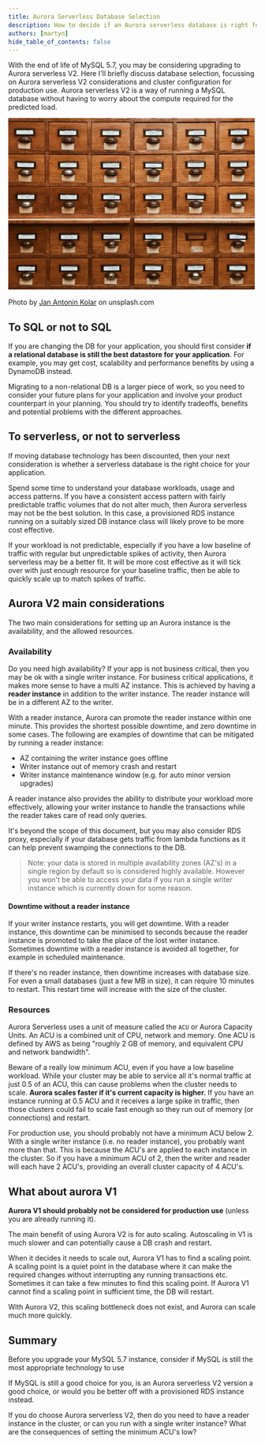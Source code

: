 ```yaml
---
title: Aurora Serverless Database Selection
description: How to decide if an Aurora serverless database is right for you
authors: [martyn]
hide_table_of_contents: false
---
```

With the end of life of MySQL 5.7, you may be considering upgrading to Aurora serverless V2. Here I'll briefly discuss database selection, focussing on Aurora serverless V2 considerations and cluster configuration for production use. Aurora serverless V2 is a way of running a MySQL database without having to worry about the compute required for the predicted load.

![Data Store Image](./jan-antonin-kolar-unsplash.jpg)

Photo by [Jan Antonin Kolar](https://unsplash.com/@jankolar?utm_source=unsplash&utm_medium=referral&utm_content=creditCopyText) on unsplash.com

## To SQL or not to SQL
If you are changing the DB for your application, you should first consider **if a relational database is still the best datastore for your application**. For example, you may get cost, scalability and performance benefits by using a DynamoDB instead.

Migrating to a non-relational DB is a larger piece of work, so you need to consider your future plans for your application and involve your product counterpart in your planning. You should try to identify tradeoffs, benefits and potential problems with the different approaches.

## To serverless, or not to serverless
If moving database technology has been discounted, then your next consideration is whether a serverless database is the right choice for your application.

Spend some time to understand your database workloads, usage and access patterns. If you have a consistent access pattern with fairly predictable traffic volumes that do not alter much, then Aurora serverless may not be the best solution. In this case, a provisioned RDS instance running on a suitably sized DB instance class will likely prove to be more cost effective.

If your workload is not predictable, especially if you have a low baseline of traffic with regular but unpredictable spikes of activity, then Aurora serverless may be a better fit. It will be more cost effective as it will tick over with just enough resource for your baseline traffic, then be able to quickly scale up to match spikes of traffic.

## Aurora V2 main considerations
The two main considerations for setting up an Aurora instance is the availability, and the allowed resources.

### Availability
Do you need high availability? If your app is not business critical, then you may be ok with a single writer instance. For business critical applications, it makes more sense to have a multi AZ instance. This is achieved by having a **reader instance** in addition to the writer instance. The reader instance will be in a different AZ to the writer.

With a reader instance, Aurora can promote the reader instance within one minute. This provides the shortest possible downtime, and zero downtime in some cases. The following are examples of downtime that can be mitigated by running a reader instance:
- AZ containing the writer instance goes offline
- Writer instance out of memory crash and restart
- Writer instance maintenance window (e.g. for auto minor version upgrades)

A reader instance also provides the ability to distribute your workload more effectively, allowing your writer instance to handle the transactions while the reader takes care of read only queries.

It's beyond the scope of this document, but you may also consider RDS proxy, especially if your database gets traffic from lambda functions as it can help prevent swamping the connections to the DB.

> Note: your data is stored in multiple availability zones (AZ's) in a single region by default so is considered highly available. However you won't be able to access your data if you run a single writer instance which is currently down for some reason.
#### Downtime without a reader instance
If your writer instance restarts, you will get downtime. With a reader instance, this downtime can be minimised to seconds because the reader instance is promoted to take the place of the lost writer instance. Sometimes downtime with a reader instance is avoided all together, for example in scheduled maintenance.

If there's no reader instance, then downtime increases with database size. For even a small databases (just a few MB in size), it can require 10 minutes to restart. This restart time will increase with the size of the cluster.

### Resources
Aurora Serverless uses a unit of measure called the `ACU` or Aurora Capacity Units. An ACU is a combined unit of CPU, network and memory. One ACU is defined by AWS as being "roughly 2 GB of memory, and equivalent CPU and network bandwidth".

Beware of a really low minimum ACU, even if you have a low baseline workload. While your cluster may be able to service all it's normal traffic at just 0.5 of an ACU, this can cause problems when the cluster needs to scale. **Aurora scales faster if it's current capacity is higher.** If you have an instance running at 0.5 ACU and it receives a large spike in traffic, then those clusters could fail to scale fast enough so they run out of memory (or connections) and restart.

For production use, you should probably not have a minimum ACU below 2. With a single writer instance (i.e. no reader instance), you probably want more than that. This is because the ACU's are applied to each instance in the cluster. So if you have a minimum ACU of 2, then the writer and reader will each have 2 ACU's, providing an overall cluster capacity of 4 ACU's.

## What about aurora V1
**Aurora V1 should probably not be considered for production use** (unless you are already running it).

The main benefit of using Aurora V2 is for auto scaling. Autoscaling in V1 is much slower and can potentially cause a DB crash and restart.

When it decides it needs to scale out, Aurora V1 has to find a scaling point. A scaling point is a quiet point in the database where it can make the required changes without interrupting any running transactions etc. Sometimes it can take a few minutes to find this scaling point. If Aurora V1 cannot find a scaling point in sufficient time, the DB will restart.

With Aurora V2, this scaling bottleneck does not exist, and Aurora can scale much more quickly.

## Summary
Before you upgrade your MySQL 5.7 instance, consider if MySQL is still the most appropriate technology to use

If MySQL is still a good choice for you, is an Aurora serverless V2 version a good choice, or would you be better off with a provisioned RDS instance instead.

If you do choose Aurora serverless V2, then do you need to have a reader instance in the cluster, or can you run with a single writer instance? What are the consequences of setting the minimum ACU's low?
